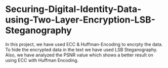 # Securing-Digital-Identity-Data-using-Two-Layer-Encryption-LSB-Steganography

In this project, we have used ECC & Huffman-Encoding to encrpty the data. To hide the encrypted data in the text we have used LSB Steganography. Also, we have analyzed the PSNR value which shows a better result on using ECC with Huffman Encoding. 
